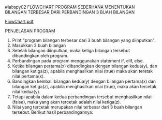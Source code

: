 #labspy02
FLOWCHART PROGRAM SEDERHANA MENENTUKAN BILANGAN TERBESAR DARI PERBANDINGAN 3 BUAH BILANGAN

[FlowChart.pdf](https://github.com/Budisusmiati/labspy02/files/3776717/FlowChart.pdf)

PENJELASAN PROGRAM

1. Print "program bilangan terbesar dari 3 buah bilangan yang diinputkan".
2. Masukkan 3 buah bilangan
3. Setelah bilangan diinputkan, maka ketiga bilangan tersebut dibandingkan oleh program.
4. Perbandingan pada program menggunakan statement if, elif, else.
5. Ketika bilangan pertama(x) dibandingkan dengan bilangan kedua(y), dan bilangan ketiga(z), apabila menghasilkan nilai (true) maka akan teretak nilai pertama(x).
6. Bandingkan kembali bilangan kedua(y) dengan bilangan pertama(x) dan bilangan ketiga(z), apabila menghasilkan nilai (true), maka akan tercetak nilai kedua(y).
7. Tetapi apabila dalam kedua perbandingan tersebut menghasilkan nilai (false), maka yang akan tercetak adalah nilai ketiga(z).
8. Nilai yang tercetak merupakan nilai terbesar dari 3 buah bilangan tersebut. Berikut hasil perbandingannya:
